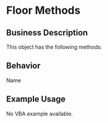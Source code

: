 # Floor Methods

## Business Description
This object has the following methods:

## Behavior
Name

## Example Usage
No VBA example available.
